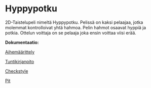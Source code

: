 # Hyppypotku

2D-Taistelupeli nimeltä Hyppypotku. Pelissä on kaksi pelaajaa, jotka molemmat kontrolloivat yhtä hahmoa. Pelin hahmot osaavat hyppiä ja potkia. Ottelun voittaja on se pelaaja joka ensin voittaa viisi erää.

**Dokumentaatio:**

[Aihemäärittely](dokumentointi/aihemäärittely.md)

[Tuntikirjanpito](dokumentointi/tuntikirjanpito.md)

[Checkstyle](https://htmlpreview.github.io/?https://github.com/pjukarainen/Hyppypotku/blob/master/dokumentointi/site/checkstyle.html)

[Pit](https://htmlpreview.github.io/?https://github.com/pjukarainen/Hyppypotku/blob/master/dokumentointi/pit-reports/201605051513/index.html)




